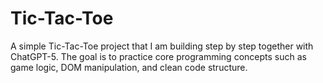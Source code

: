 # Tic-Tac-Toe
A simple Tic-Tac-Toe project that I am building step by step together with ChatGPT-5. The goal is to practice core programming concepts such as game logic, DOM manipulation, and clean code structure.
